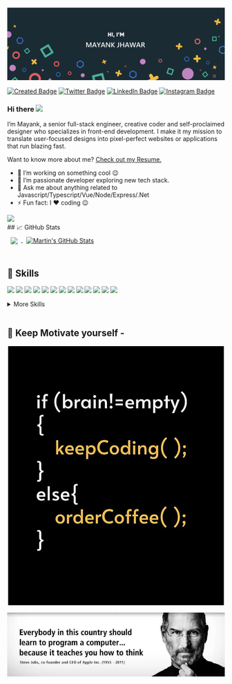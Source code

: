 [![Mayank's GitHub Banner](./assets/GitHubHeader.png)](http://restapi.store/)

[![Created Badge](https://badges.pufler.dev/created/mayank30/mayank30)](https://restapi.store)
[![Twitter Badge](https://img.shields.io/badge/Twitter-Profile-informational?style=flat&logo=twitter&logoColor=white&color=1CA2F1)](https://twitter.com/JhawarMayank)
[![LinkedIn Badge](https://img.shields.io/badge/LinkedIn-Profile-informational?style=flat&logo=linkedin&logoColor=white&color=0D76A8)](https://in.linkedin.com/in/mayankjhawar)
[![Instagram Badge](https://img.shields.io/badge/Instagram-Profile-informational?style=flat&logo=instagram&logoColor=white&color=red)](https://www.instagram.com/ma_ya_nk____)

### Hi there <a href="http://www.restapi.store"><img src="https://media.giphy.com/media/hvRJCLFzcasrR4ia7z/giphy.gif" width="25px"></a>

I’m Mayank, a senior full-stack engineer, creative coder and self-proclaimed designer who specializes in front-end development. I make it my mission to translate user-focused designs into pixel-perfect websites or applications that run blazing fast.

Want to know more about me? [Check out my Resume.](https://2.flexiple.com/freelancer/mayank-jhawar)

- 🔭 I’m working on something cool :wink:
- 🌱 I’m passionate developer exploring new tech stack.
- 💬 Ask me about anything related to Javascript/Typescript/Vue/Node/Express/.Net
- ⚡ Fun fact: I :heart: coding :wink:

<a href='https://profile.codersrank.io/user/mayank30/'>
<img src='http://cr-skills-chart-widget.azurewebsites.net/api/api?username=mayank30&padding=30&skills=angular,batchfile,c,C%23,coffeescript,dart,go,html,json,java,javascript,less,mysql,php,pandas,perl,python,reactjs,scss,shell,svelte,swift,typescript,vue'>
</a>

<br>
## &#x1f4c8; GitHub Stats

<br>

<a href="https://github.com/mayank30">
  <img align="center" style="margin:0.5rem" src="https://github-readme-stats.vercel.app/api/top-langs/?username=mayank30&hide=html,css&title_color=ffffff&text_color=c9cacc&icon_color=4AB197&bg_color=1A2B34" />
</a>

<a href="https://github.com/mayank30">
  <img align="center" style="margin:0.5rem" src="https://github-readme-stats.vercel.app/api?username=mayank30&show_icons=true&line_height=27&count_private=true&title_color=ffffff&text_color=c9cacc&icon_color=4AB097&bg_color=1A2B34" alt="Martin's GitHub Stats" />
</a>

<br>
<br>

## 💼 Skills

![](https://img.shields.io/badge/5.5yrs-VueJS-informational?style=flat&logo=vue&logoColor=white&color=green)
![](https://img.shields.io/badge/4.5yrs-Vuetify-informational?style=flat&logo=Vuetify&logoColor=white&color=blue)
![](https://img.shields.io/badge/2yrs-Ionic/Cordova-informational?style=flat&logo=cordova&logoColor=white&color=4AB197)
![](https://img.shields.io/badge/8+yrs-Javascript-informational?style=flat&logo=javascript&logoColor=white&color=4AB197)
![](https://img.shields.io/badge/Code-Vuex-informational?style=flat&logo=Redux&logoColor=white&color=4AB197)
![](https://img.shields.io/badge/Code-Nuxt-informational?style=flat&logo=gatsby&logoColor=white&color=4AB197)
![](https://img.shields.io/badge/Code-elementui-informational?style=flat&logo=elementui&logoColor=white&color=4AB197)
![](https://img.shields.io/badge/Code-TypeScript-informational?style=flat&logo=TypeScript&logoColor=white&color=4AB197)
![](https://img.shields.io/badge/Code-HTML-informational?style=flat&logo=html&logoColor=white&color=4AB197)
![](https://img.shields.io/badge/Code-CSS-informational?style=flat&logo=css&logoColor=white&color=4AB197)
![](https://img.shields.io/badge/Code-CSharp-informational?style=flat&logo=c-sharp&logoColor=white&color=4AB197)
![](https://img.shields.io/badge/Code-.NET-informational?style=flat&logo=.net&logoColor=white&color=4AB197)
![](https://img.shields.io/badge/Code-Postgress-informational?style=flat&logo=postgres&logoColor=white&color=4AB197)

<details>
<summary>More Skills</summary>
<br>

![](https://img.shields.io/badge/Style-CSS-informational?style=flat&logo=css3&logoColor=white&color=4AB197)
![](https://img.shields.io/badge/Style-Tailwind-informational?style=flat&logo=Tailwind-CSS&logoColor=white&color=4AB197)
![](https://img.shields.io/badge/Style-Sass-informational?style=flat&logo=Sass&logoColor=white&color=4AB197)
![](https://img.shields.io/badge/Style-Stylus-informational?style=flat&logo=Stylus&logoColor=white&color=4AB197)

<br>

![](https://img.shields.io/badge/Test-Jasmine-informational?style=flat&logo=Jasmine&logoColor=white&color=4AB197)
![](https://img.shields.io/badge/Test-Jest-informational?style=flat&logo=jest&logoColor=white&color=4AB197)
![](https://img.shields.io/badge/Test-Mocha-informational?style=flat&logo=Mocha&logoColor=white&color=4AB197)
![](https://img.shields.io/badge/Test-Cypress-informational?style=flat&logo=Cypress&logoColor=white&color=4AB197)
![](https://img.shields.io/badge/Test-Cypress-informational?style=flat&logo=Cypress&logoColor=white&color=4AB197)

<br>

![](https://img.shields.io/badge/Tools-Docker-informational?style=flat&logo=docker&logoColor=white&color=4AB197)
![](https://img.shields.io/badge/Tools-Pivotal-informational?style=flat&logo=Pivotal-Tracker&logoColor=white&color=4AB197)
![](https://img.shields.io/badge/Tools-NGINX-informational?style=flat&logo=nginx&logoColor=white&color=4AB197)
![](https://img.shields.io/badge/Tools-Netlify-informational?style=flat&logo=netlify&logoColor=white&color=4AB197)
![](https://img.shields.io/badge/Tools-Jenkins-informational?style=flat&logo=jenkins&logoColor=white&color=4AB197)
![](https://img.shields.io/badge/Tools-SonarQube-informational?style=flat&logo=SonarQube&logoColor=white&color=4AB197)
![](https://img.shields.io/badge/Tools-Actions-informational?style=flat&logo=github-actions&logoColor=white&color=4AB197)
![](https://img.shields.io/badge/Tools-NPM-informational?style=flat&logo=npm&logoColor=white&color=4AB197)
![](https://img.shields.io/badge/Tools-Postman-informational?style=flat&logo=Postman&logoColor=white&color=4AB197)
![](https://img.shields.io/badge/Tools-Photoshop-informational?style=flat&logo=Adobe-Photoshop&logoColor=white&color=4AB197)
![](https://img.shields.io/badge/Tools-Illustrator-informational?style=flat&logo=Adobe-Illustrator&logoColor=white&color=4AB197)
![](https://img.shields.io/badge/Tools-AdobeXD-informational?style=flat&logo=Adobe-XD&logoColor=white&color=4AB197)
![](https://img.shields.io/badge/Tools-GitHub-informational?style=flat&logo=GitHub&logoColor=white&color=4AB197)
![](https://img.shields.io/badge/Tools-GitLab-informational?style=flat&logo=GitLab&logoColor=white&color=4AB197)
![](https://img.shields.io/badge/Tools-Bitbucket-informational?style=flat&logo=Bitbucket&logoColor=white&color=4AB197)
![](https://img.shields.io/badge/Tools-Jira-informational?style=flat&logo=Jira-Software&logoColor=white&color=4AB197)
![](https://img.shields.io/badge/Tools-Clubhouse-informational?style=flat&logo=Clubhouse&logoColor=white&color=4AB197)

</details>

<br>



## 📣 Keep Motivate yourself - 
<center>

[![Mayank's GitHub Banner](./assets/motivate01.png)](http://restapi.store/)

[![Mayank's GitHub Banner](./assets/SteveJobs.jpg)](http://restapi.store/)

</center>
